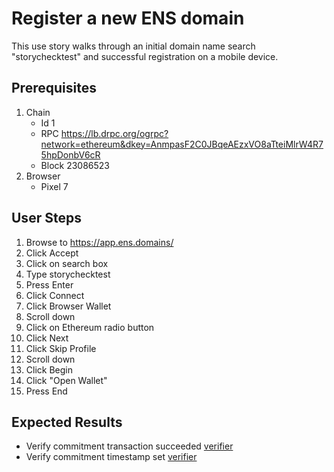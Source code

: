 # Register a new ENS domain

This use story walks through an initial domain name search "storychecktest" and successful registration on a mobile device.

## Prerequisites

1. Chain
   - Id 1
   - RPC https://lb.drpc.org/ogrpc?network=ethereum&dkey=AnmpasF2C0JBqeAEzxVO8aTteiMlrW4R75hpDonbV6cR
   - Block 23086523   
2. Browser
   - Pixel 7

## User Steps

1. Browse to https://app.ens.domains/
1. Click Accept
1. Click on search box
1. Type storychecktest
1. Press Enter
1. Click Connect
1. Click Browser Wallet
1. Scroll down
1. Click on Ethereum radio button
1. Click Next
1. Click Skip Profile
1. Scroll down
1. Click Begin
1. Click "Open Wallet"
1. Press End

## Expected Results

- Verify commitment transaction succeeded [verifier](verifiers/tx_success.py)
- Verify commitment timestamp set [verifier](verifiers/commitment_timestamp.py)